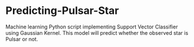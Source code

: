 # Predicting-Pulsar-Star
Machine learning Python script implementing Support Vector Classifier using Gaussian Kernel. This model will predict whether the observed star is Pulsar or not.
